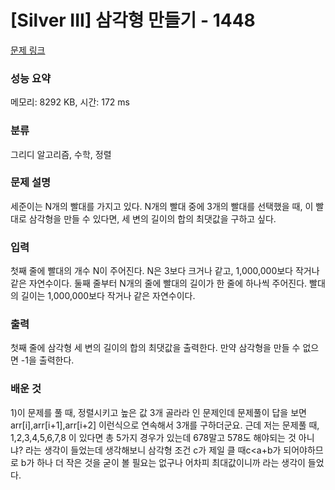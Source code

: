 # [Silver III] 삼각형 만들기 - 1448 

[문제 링크](https://www.acmicpc.net/problem/1448) 

### 성능 요약

메모리: 8292 KB, 시간: 172 ms

### 분류

그리디 알고리즘, 수학, 정렬

### 문제 설명

<p>세준이는 N개의 빨대를 가지고 있다. N개의 빨대 중에 3개의 빨대를 선택했을 때, 이 빨대로 삼각형을 만들 수 있다면, 세 변의 길이의 합의 최댓값을 구하고 싶다.</p>

### 입력 

 <p>첫째 줄에 빨대의 개수 N이 주어진다. N은 3보다 크거나 같고, 1,000,000보다 작거나 같은 자연수이다. 둘째 줄부터 N개의 줄에 빨대의 길이가 한 줄에 하나씩 주어진다. 빨대의 길이는 1,000,000보다 작거나 같은 자연수이다.</p>

### 출력 

 <p>첫째 줄에 삼각형 세 변의 길이의 합의 최댓값을 출력한다. 만약 삼각형을 만들 수 없으면 -1을 출력한다.</p>

### 배운 것

1)이 문제를 풀 때, 정렬시키고 높은 값 3개 골라라 인 문제인데 문제풀이 답을 보면 arr[i],arr[i+1],arr[i+2]﻿ 이런식으로 연속해서 3개를 구하더군요. 
근데 저는 문제풀 때, 1,2,3,4,5,6,7,8 이 있다면 총 5가지 경우가 있는데 678말고 578도 해야되는 것 아니냐?
라는 생각이 들었는데 생각해보니 삼각형 조건 c가 제일 클 때c<a+b가 되어야하므로 b가 하나 더 작은 것을 굳이 볼 필요는 없구나 어차피 최대값이니까 라는 생각이 들었다. 
